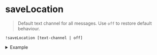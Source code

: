 # saveLocation
> Default text channel for all messages. Use `off` to restore default behaviour.

```
!saveLocation [text-channel | off]
```
<details>
  <summary>Example</summary>

  ```
  !saveLocation
  !saveLocation bot-testing
  !saveLocation off
  ```
</details>

